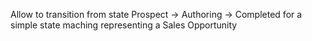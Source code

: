 Allow to transition from state Prospect -> Authoring -> Completed 
for a simple state maching representing a Sales Opportunity
